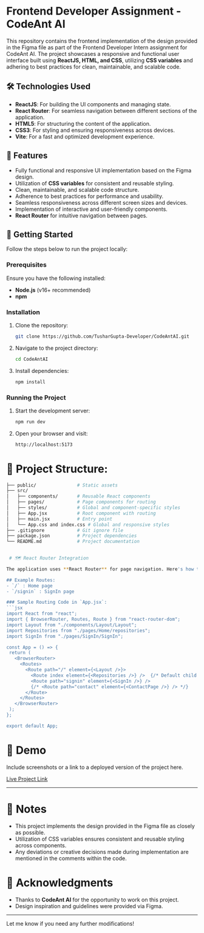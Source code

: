 # Frontend Developer Assignment - CodeAnt AI

This repository contains the frontend implementation of the design provided in the Figma file as part of the Frontend Developer Intern assignment for CodeAnt AI. The project showcases a responsive and functional user interface built using **ReactJS, HTML, and CSS**, utilizing **CSS variables** and adhering to best practices for clean, maintainable, and scalable code.

## 🛠️ Technologies Used
- **ReactJS**: For building the UI components and managing state.
- **React Router**: For seamless navigation between different sections of the application.
- **HTML5**: For structuring the content of the application.
- **CSS3**: For styling and ensuring responsiveness across devices.
- **Vite**: For a fast and optimized development experience.

## 🎨 Features
- Fully functional and responsive UI implementation based on the Figma design.
- Utilization of **CSS variables** for consistent and reusable styling.
- Clean, maintainable, and scalable code structure.
- Adherence to best practices for performance and usability.
- Seamless responsiveness across different screen sizes and devices.
- Implementation of interactive and user-friendly components.
- **React Router** for intuitive navigation between pages.

## 🚀 Getting Started

Follow the steps below to run the project locally:

### Prerequisites
Ensure you have the following installed:
- **Node.js** (v16+ recommended)
- **npm**

### Installation
1. Clone the repository:
   ```bash
   git clone https://github.com/TusharGupta-Developer/CodeAntAI.git
2. Navigate to the project directory:
   ```bash
   cd CodeAntAI
3. Install dependencies:
   ```bash
   npm install

### Running the Project
1. Start the development server:
   ```bash
   npm run dev
2. Open your browser and visit:
   ```bash
   http://localhost:5173

# 📁 Project Structure:
 ```bash
 ├── public/               # Static assets
├── src/
│   ├── components/       # Reusable React components
│   ├── pages/            # Page components for routing              
│   ├── styles/           # Global and component-specific styles
│   ├── App.jsx           # Root component with routing
│   ├── main.jsx          # Entry point
│   └── App.css and index.css # Global and responsive styles 
├── .gitignore            # Git ignore file
├── package.json          # Project dependencies
└── README.md             # Project documentation
    

  # 🗺️ React Router Integration

The application uses **React Router** for page navigation. Here's how the routing is implemented:

## Example Routes:
- `/` : Home page  
- `/signin` : SignIn page   

### Sample Routing Code in `App.jsx`:
```jsx
import React from "react";
import { BrowserRouter, Routes, Route } from "react-router-dom";
import Layout from "./components/Layout/Layout";
import Repositories from "./pages/Home/repositories";
import SignIn from "./pages/SignIn/SignIn";

const App = () => {
  return (
    <BrowserRouter>
      <Routes>
        <Route path="/" element={<Layout />}>
          <Route index element={<Repositories />} />  {/* Default child route */}
          <Route path="signin" element={<SignIn />} />
          {/* <Route path="contact" element={<ContactPage />} /> */}
        </Route>
      </Routes>
    </BrowserRouter>
  );
};

export default App;
```

# 🌟 Demo  
Include screenshots or a link to a deployed version of the project here.  

[Live Project Link](https://your-live-project-link.com)  

---

# 📝 Notes  
- This project implements the design provided in the Figma file as closely as possible.  
- Utilization of CSS variables ensures consistent and reusable styling across components.  
- Any deviations or creative decisions made during implementation are mentioned in the comments within the code.  

# 🤝 Acknowledgments  
- Thanks to **CodeAnt AI** for the opportunity to work on this project.  
- Design inspiration and guidelines were provided via Figma.  

---

Let me know if you need any further modifications!






